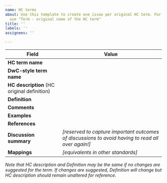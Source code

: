 ```yaml
---
name: HC terms
about: Use this template to create one issue per original HC term. For the title,
  use "Term - original name of the HC term"
title: ''
labels: ''
assignees: ''

---
```


| Field | Value |
| ----- | ----- |
| **HC term name** |   |
| **DwC-style term name** |   |
| **HC description** (HC original definition) |   |
| **Definition** |   |
| **Comments** |   |
| **Examples** |   |
| **References** |   |
| **Discussion summary** | *[reserved to capture important outcomes of discussions to avoid having to read all over again!]* |
| **Mappings** | *[equivalents in other standards]*  |

*Note that HC description and Definition may be the same if no changes are suggested for the term. If changes are suggested, Definition will change but HC description should remain unaltered for reference.*
